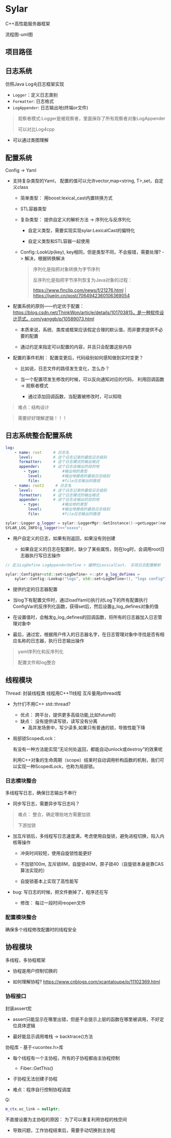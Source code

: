 # Sylar
C++高性能服务器框架

流程图-uml图

## 项目路径


## 日志系统

仿照Java Log4j日志框架实现
- `Logger`：定义日志类别
- `Formatter`: 日志格式
- `LogAppender`: 日志输出地(终端or文件)
> 观察者模式:Logger是被观察者，里面保存了所有观察者对象LogAppender
>
> 可以对比Log4cpp

- 可以通过类图理解

## 配置系统

Config -> Yaml

- 支持复杂类型的Yaml， 配置的值可以允许vector,map<string, T>,set，自定义class

    - 简单类型： 用boost:lexical_cast内置转换方式

    - STL容器类型

    - 复杂类型： 提供自定义的解析方法 -> 序列化与反序列化

        - 自定义类型，需要实现实现sylar:LexicalCast的偏特化

        - 自定义类型和STL容器一起使用

    
    - Config::LookUp(key), key相同，但是类型不同，不会报错，需要处理? -> 解决，根据转换解决

        > 序列化是指把对象转换为字节序列
        > 
        > 反序列化是指把字节序列恢复为Java对象的过程：
        >
        > https://www.finclip.com/news/f/21276.html |  https://juejin.cn/post/7064942360106369054

- 配置系统的原则——约定优于配置： https://blog.csdn.net/ThinkWon/article/details/101703815，是一种软件设计范式。com/yanggb/p/10589073.html

    - 本质来说，系统、类库或框架应该假定合理的默认值，而非要求提供不必要的配置

    - 通过约定来指定可以配置的内容，并且只会配置这些内存

- 配置的事件机制： 配置变更后，代码级别如何感知做到实时变更？ 

    - 比如说，日志文件的路径发生变化，怎么办？

    - 当一个配置项发生修改的时候，可以反向通知对应的代码， 利用回调函数 -> 观察者模式

        - 通过添加回调函数，当配置被修改时，可以知晓

> 难点：结构设计

> 需要好好理解逻辑！！！


## 日志系统整合配置系统
```yaml
log:
    - name: root     # 日志名
      level:         # 这个日志记录的最低日志级别
      formatter:     # 这个日志模式的输出格式
      appender:      # 这个日志会输出的目的地
        - type:          #输出地的类型
          level:         #输出地接收的最低日志级别
          file:          #file日志输出的路径
    - name: root2     # 日志名
      level:         # 这个日志记录的最低日志级别
      formatter:     # 这个日志模式的输出格式
      appender:      # 这个日志会输出的目的地
        - type:          #输出地的类型
          level:         #输出地接收的最低日志级别
          file:          #file日志输出的路径
```

```c++
sylar::Logger g_logger = sylar::LoggerMgr::GetInstance()->getLogger(name);
SYLAR_LOG_INFO(g_logger)<<"xxxxx";
```
- 用户自定义的日志，如果有则返回，如果没有则创建

  - 如果自定义的日志在配置时，缺少了某些属性，则在log时，会调用root日志器执行写日志操作


```c++
// 定义LogDefine LogAppenderDefine + 偏特化LexicalCast， 实现日志配置解析
```

```c++
sylar::ConfigVar<std::set<LogDefine> >::ptr g_log_defines =
    sylar::Config::Lookup("logs", std::set<LogDefine>(), "logs config");
```
- 提供约定的日志器配置

- 当log下有配置文件时，通过loadYaml()执行对Log下的所有配置执行ConfigVar的反序列化函数，获得set<LogDefine>后，然后设置g_log_defines对象的值

- 在设置值时，会触发g_log_defines的回调函数，将所有的日志器加入日志管理对象中

- 最后，通过宏，根据用户传入的日志器名字，在日志管理对象中寻找是否有相应名称的日志器，执行日志输出操作

> yaml序列化和反序列化
>
> 配置文件和log整合

## 线程模块

Thread: 封装线程类
线程用C++11线程
互斥量用pthread库

- 为什们不用C++ std::thread?

  - 优点： 跨平台，提供更多高级功能,比如future的
  - 缺点： 没有提供读写锁，读写没有分离
    - 高并发场景中，写少读多,如果只有普通的锁，导致性能下降

- 局部锁ScopedLock：

  有没有一种方法能实现“无论何处返回，都能自动unlock或destroy”的效果呢

  利用C++对象的生命周期（scope）结束时自动调用析构函数的机制，我们可以实现一种ScopedLock，也称为局部锁。


### 日志模块整合

多线程写日志，确保日志输出不串行

- 同步写日志，需要异步写日志吗？

> 难点： 整合，确定哪些地方需要加锁
>
> 下游加锁 

- 加互斥锁后，多线程写日志速度满，考虑使用自旋锁，避免进程切换，陷入内核等操作

  - 冲突时间较短，使用自旋锁性能更好

   - 不加锁100m, 互斥锁8M，自旋锁40M，原子锁40（自旋锁本身是靠CAS算法实现的）

   - 自旋锁基本上实现了高性能写

  
- bug: 写日志的时候，把文件删掉了，程序还在写

  - 修改： 每过一段时间reopen文件

### 配置模块整合

确保多个线程修改配置时的线程安全


## 协程模块

多线程，多协程框架

- 协程是用户控制切换的

- 如何理解协程? https://www.cnblogs.com/xcantaloupe/p/11102369.html

### 协程接口


封装assert宏

- assert只能显示在哪里出错，但是不会提示上层的函数在哪里被调用，不好定位具体逻辑

- 最好能显示调用堆栈 -> backtrace()方法


协程库 - 基于<ucontex.h>库

- 每个线程有一个主协程，所有的子协程都由主协程控制

  - Fiber::GetThis()
  
- 子协程无法创建子协程

- 难点：程序自行控制协程调度


Q: 
```c++
m_ctx.uc_link = nullptr;
```
不直接设置为主协程的原因： 为了可以重复利用协程的栈空间

- 导致问题，工作协程结束后，需要手动切换到主协程